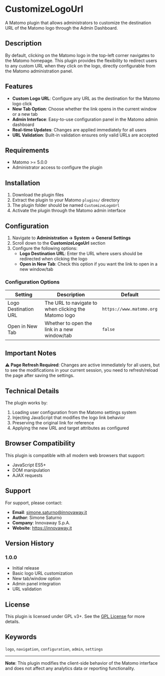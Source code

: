 # CustomizeLogoUrl

A Matomo plugin that allows administrators to customize the destination URL of the Matomo logo through the Admin Dashboard.

## Description

By default, clicking on the Matomo logo in the top-left corner navigates to the Matomo homepage. This plugin provides the flexibility to redirect users to any custom URL when they click on the logo, directly configurable from the Matomo administration panel.

## Features

- **Custom Logo URL**: Configure any URL as the destination for the Matomo logo click
- **New Tab Option**: Choose whether the link opens in the current window or a new tab
- **Admin Interface**: Easy-to-use configuration panel in the Matomo admin dashboard
- **Real-time Updates**: Changes are applied immediately for all users
- **URL Validation**: Built-in validation ensures only valid URLs are accepted

## Requirements

- Matomo >= 5.0.0
- Administrator access to configure the plugin

## Installation

1. Download the plugin files
2. Extract the plugin to your Matomo `plugins/` directory
3. The plugin folder should be named `CustomizeLogoUrl`
4. Activate the plugin through the Matomo admin interface

## Configuration

1. Navigate to **Administration → System → General Settings**
2. Scroll down to the **CustomizeLogoUrl** section
3. Configure the following options:
   - **Logo Destination URL**: Enter the URL where users should be redirected when clicking the logo
   - **Open in New Tab**: Check this option if you want the link to open in a new window/tab

### Configuration Options

| Setting | Description | Default |
|---------|-------------|---------|
| Logo Destination URL | The URL to navigate to when clicking the Matomo logo | `https://www.matomo.org` |
| Open in New Tab | Whether to open the link in a new window/tab | `false` |

## Important Notes

⚠️ **Page Refresh Required**: Changes are active immediately for all users, but to see the modifications in your current session, you need to refresh/reload the page after saving the settings.

## Technical Details

The plugin works by:
1. Loading user configuration from the Matomo settings system
2. Injecting JavaScript that modifies the logo link behavior
3. Preserving the original link for reference
4. Applying the new URL and target attributes as configured

## Browser Compatibility

This plugin is compatible with all modern web browsers that support:
- JavaScript ES5+
- DOM manipulation
- AJAX requests

## Support

For support, please contact:
- **Email**: simone.saturno@innovaway.it
- **Author**: Simone Saturno
- **Company**: Innovaway S.p.A.
- **Website**: https://innovaway.it

## Version History

### 1.0.0
- Initial release
- Basic logo URL customization
- New tab/window option
- Admin panel integration
- URL validation

## License

This plugin is licensed under GPL v3+. See the [GPL License](http://www.gnu.org/licenses/gpl.html) for more details.

## Keywords

`logo`, `navigation`, `configuration`, `admin`, `settings`

---

**Note**: This plugin modifies the client-side behavior of the Matomo interface and does not affect any analytics data or reporting functionality.
